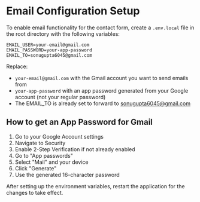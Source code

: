 # Email Configuration Setup

To enable email functionality for the contact form, create a `.env.local` file in the root directory with the following variables:

```
EMAIL_USER=your-email@gmail.com
EMAIL_PASSWORD=your-app-password
EMAIL_TO=sonugupta6045@gmail.com
```

Replace:
- `your-email@gmail.com` with the Gmail account you want to send emails from
- `your-app-password` with an app password generated from your Google account (not your regular password)
- The EMAIL_TO is already set to forward to sonugupta6045@gmail.com

## How to get an App Password for Gmail

1. Go to your Google Account settings
2. Navigate to Security
3. Enable 2-Step Verification if not already enabled
4. Go to "App passwords"
5. Select "Mail" and your device
6. Click "Generate"
7. Use the generated 16-character password

After setting up the environment variables, restart the application for the changes to take effect. 